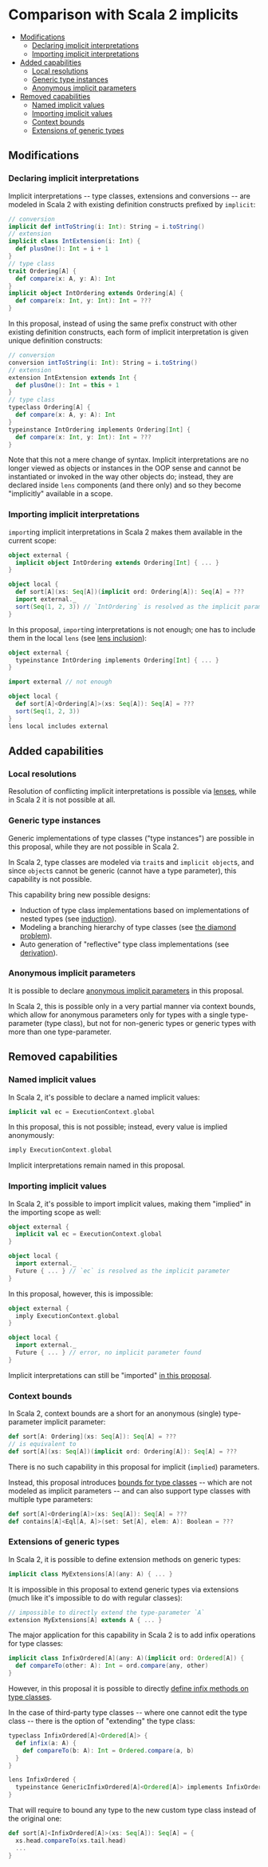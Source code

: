 # Comparison with Scala 2 implicits

<!-- @import "[TOC]" {cmd="toc" depthFrom=2 depthTo=6 orderedList=false} -->
<!-- code_chunk_output -->

- [Modifications](#modifications)
  - [Declaring implicit interpretations](#declaring-implicit-interpretations)
  - [Importing implicit interpretations](#importing-implicit-interpretations)
- [Added capabilities](#added-capabilities)
  - [Local resolutions](#local-resolutions)
  - [Generic type instances](#generic-type-instances)
  - [Anonymous implicit parameters](#anonymous-implicit-parameters)
- [Removed capabilities](#removed-capabilities)
  - [Named implicit values](#named-implicit-values)
  - [Importing implicit values](#importing-implicit-values)
  - [Context bounds](#context-bounds)
  - [Extensions of generic types](#extensions-of-generic-types)

<!-- /code_chunk_output -->

## Modifications

### Declaring implicit interpretations

Implicit interpretations -- type classes, extensions and conversions -- are modeled in Scala 2 with existing definition constructs prefixed by `implicit`:

```scala
// conversion
implicit def intToString(i: Int): String = i.toString()
// extension
implicit class IntExtension(i: Int) {
  def plusOne(): Int = i + 1
}
// type class
trait Ordering[A] {
  def compare(x: A, y: A): Int
}
implicit object IntOrdering extends Ordering[A] {
  def compare(x: Int, y: Int): Int = ???
}
```

In this proposal, instead of using the same prefix construct with other existing definition constructs, each form of implicit interpretation is given unique definition constructs:

```scala
// conversion
conversion intToString(i: Int): String = i.toString()
// extension
extension IntExtension extends Int {
  def plusOne(): Int = this + 1
}
// type class
typeclass Ordering[A] {
  def compare(x: A, y: A): Int
}
typeinstance IntOrdering implements Ordering[Int] {
  def compare(x: Int, y: Int): Int = ???
}
```

Note that this not a mere change of syntax. Implicit interpretations are no longer viewed as objects or instances in the OOP sense and cannot be instantiated or invoked in the way other objects do; instead, they are declared inside `lens` components (and there only) and so they become "implicitly" available in a scope.

### Importing implicit interpretations

`import`ing implicit interpretations in Scala 2 makes them available in the current scope:

```scala
object external {
  implicit object IntOrdering extends Ordering[Int] { ... }
}

object local {
  def sort[A](xs: Seq[A])(implicit ord: Ordering[A]): Seq[A] = ???
  import external._
  sort(Seq(1, 2, 3)) // `IntOrdering` is resolved as the implicit parameter
}
```

In this proposal, `import`ing interpretations is not enough; one has to include them in the local `lens` (see [lens inclusion](lens.md#including-lens)):

```scala
object external {
  typeinstance IntOrdering implements Ordering[Int] { ... }
}

import external // not enough

object local {
  def sort[A]<Ordering[A]>(xs: Seq[A]): Seq[A] = ???
  sort(Seq(1, 2, 3))
}
lens local includes external
```

## Added capabilities

### Local resolutions

Resolution of conflicting implicit interpretations is possible via [lenses](lens.md#resolving-conflicts), while in Scala 2 it is not possible at all.

### Generic type instances

Generic implementations of type classes ("type instances") are possible in this proposal, while they are not possible in Scala 2.

In Scala 2, type classes are modeled via `trait`s and `implicit object`s, and since `object`s cannot be generic (cannot have a type parameter), this capability is not possible.

This capability bring new possible designs:

- Induction of type class implementations based on implementations of nested types (see [induction](type-classes.md#induction-generic-type-instances)).
- Modeling a branching hierarchy of type classes (see [the diamond problem](type-classes.md#the-diamond-problem)).
- Auto generation of "reflective" type class implementations (see [derivation](type-classes.md#derivation)).

### Anonymous implicit parameters

It is possible to declare [anonymous implicit parameters](dependency-injection.md#anonymous-parameters) in this proposal.

In Scala 2, this is possible only in a very partial manner via context bounds, which allow for anonymous parameters only for types with a single type-parameter (type class), but not for non-generic types or generic types with more than one type-parameter.

## Removed capabilities

### Named implicit values

In Scala 2, it's possible to declare a named implicit values:

```scala
implicit val ec = ExecutionContext.global
```

In this proposal, this is not possible; instead, every value is implied anonymously:

```scala
imply ExecutionContext.global
```

Implicit interpretations remain named in this proposal.

### Importing implicit values

In Scala 2, it's possible to import implicit values, making them "implied" in the importing scope as well:

```scala
object external {
  implicit val ec = ExecutionContext.global
}

object local {
  import external._
  Future { ... } // `ec` is resolved as the implicit parameter
}
```

In this proposal, however, this is impossible:

```scala
object external {
  imply ExecutionContext.global
}

object local {
  import external._
  Future { ... } // error, no implicit parameter found
}
```

Implicit interpretations can still be "imported" [in this proposal](#importing-implicit-interpretations).

### Context bounds

In Scala 2, context bounds are a short for an anonymous (single) type-parameter implicit parameter:

```scala
def sort[A: Ordering](xs: Seq[A]): Seq[A] = ???
// is equivalent to
def sort[A](xs: Seq[A])(implicit ord: Ordering[A]): Seq[A] = ???
```

There is no such capability in this proposal for implicit (`implied`) parameters.

Instead, this proposal introduces [bounds for type classes](type-classes.md#bounds) -- which are not modeled as implicit parameters -- and can also support type classes with multiple type parameters:

```scala
def sort[A]<Ordering[A]>(xs: Seq[A]): Seq[A] = ???
def contains[A]<Eql[A, A]>(set: Set[A], elem: A): Boolean = ???
```

### Extensions of generic types

In Scala 2, it is possible to define extension methods on generic types:

```scala
implicit class MyExtensions[A](any: A) { ... }
```

It is impossible in this proposal to extend generic types via extensions (much like it's impossible to do with regular classes):

```scala
// impossible to directly extend the type-parameter `A`
extension MyExtensions[A] extends A { ... }
```

The major application for this capability in Scala 2 is to add infix operations for type classes:

```scala
implicit class InfixOrdered[A](any: A)(implicit ord: Ordered[A]) {
  def compareTo(other: A): Int = ord.compare(any, other)
}
```

However, in this proposal it is possible to directly [define infix methods on type classes](type-classes.md#infix-notation).

In the case of third-party type classes -- where one cannot edit the type class -- there is the option of "extending" the type class:

```scala
typeclass InfixOrdered[A]<Ordered[A]> {
  def infix(a: A) {
    def compareTo(b: A): Int = Ordered.compare(a, b)
  }
}

lens InfixOrdered {
  typeinstance GenericInfixOrdered[A]<Ordered[A]> implements InfixOrdered[A]
}
```

That will require to bound any type to the new custom type class instead of the original one:

```scala
def sort[A]<InfixOrdered[A]>(xs: Seq[A]): Seq[A] = {
  xs.head.compareTo(xs.tail.head)
  ...
}
```
